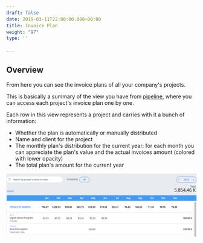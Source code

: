 ```yaml
---
draft: false
date: 2019-03-11T22:00:00.000+00:00
title: Invoice Plan
weight: "97"
type: ''

---
```

## Overview

From here you can see the invoice plans of all your company's projects.

This is basically a summary of the view you have from [pipeline](/pipeline/index/#invoice-plan), where you can access each project's invoice plan one by one.

Each row in this view represents a project and carries with it a bunch of information:

* Whether the plan is automatically or manually distributed
* Name and client for the project
* The monthly plan's distribution for the current year: for each month you can appreciate the plan's value and the actual invoices amount (colored with lower opacity)
* The total plan's amount for the current year

![](/uploads/2019/03/11/economics-invoice-plan.png)